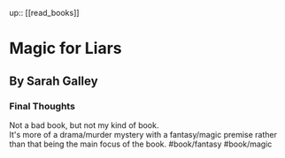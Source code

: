 up:: [[read_books]]

# Magic for Liars
## By Sarah Galley
### Final Thoughts
Not a bad book, but not my kind of book.  
It's more of a drama/murder mystery with a fantasy/magic premise rather than that being the main focus of the book.
#book/fantasy #book/magic 